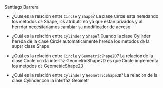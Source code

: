 Santiago Barrera 

- ¿Cuál es la relación entre `Circle` y `Shape`?
La clase Circle esta heredando los metodos de Shape, los atributo no ya que estan privados y al heredar necesitariamos cambiar su modificador de acceso 


- ¿Cuál es la relación entre `Cylinder` y `Shape`?
Cuando la clase Cylinder hereda de la clase Circle automaticamente hereda los metodos de la super clase Shape


- ¿Cuál es la relación entre `Circle` y `GeometricShape2D`?
La relacion de la clase Circle con la interfaz GeometricShape2D es que Circle implementa los metodos de GeometricShape2D 


- ¿Cuál es la relación entre `Cylinder` y `GeometricShape3D`?
La relacion de la clase Cylinder con la interfaz Geometr
